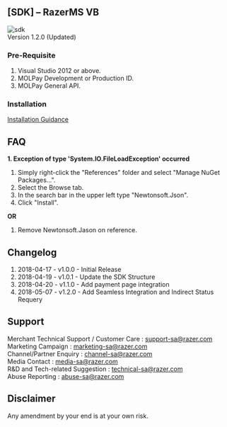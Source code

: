 ## [SDK] – RazerMS VB
![sdk](https://user-images.githubusercontent.com/38641542/74423739-b4440a00-4e8b-11ea-8d95-016d25d26e87.jpg)<br>
Version 1.2.0 (Updated)

### Pre-Requisite
1. Visual Studio 2012 or above.
2. MOLPay Development or Production ID.
3. MOLPay General API.

### Installation
[Installation Guidance](https://github.com/RazerMS/VB-SDK/wiki/Installation-Guidance)

FAQ
----------
**1. Exception of type 'System.IO.FileLoadException' occurred**
1. Simply right-click the "References" folder and select "Manage NuGet Packages...".
2. Select the Browse tab.
3. In the search bar in the upper left type "Newtonsoft.Json".
4. Click "Install".

**OR**
1. Remove Newtonsoft.Jason on reference.

Changelog
----------
1. 2018-04-17 - v1.0.0 - Initial Release
2. 2018-04-19 - v1.0.1 - Update the SDK Structure
3. 2018-04-20 - v1.1.0 - Add payment page integration
4. 2018-05-07 - v1.2.0 - Add Seamless Integration and Indirect Status Requery

Support
-------

Merchant Technical Support / Customer Care : support-sa@razer.com <br>
Marketing Campaign : marketing-sa@razer.com <br>
Channel/Partner Enquiry : channel-sa@razer.com <br>
Media Contact : media-sa@razer.com <br>
R&D and Tech-related Suggestion : technical-sa@razer.com <br>
Abuse Reporting : abuse-sa@razer.com 

Disclaimer
----------
Any amendment by your end is at your own risk.


